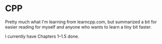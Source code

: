 # CPP
Pretty much what I'm learning from learncpp.com, but summarized a bit for easier reading for myself and anyone who wants to learn a tiny bit faster.

I currently have Chapters 1–1.5 done.
